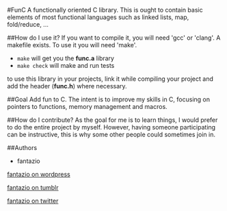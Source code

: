 #FunC
A functionally oriented C library. This is ought to contain basic elements
of most functional languages such as linked lists, map, fold/reduce, ...


##How do I use it?
If you want to compile it, you will need 'gcc' or 'clang'.
A makefile exists. To use it you will need 'make'.

- `make` will get you the **func.a** library
- `make check` will make and run tests

to use this library in your projects, link it while compiling your project
and add the header (**func.h**) where necessary.


##Goal
Add fun to C.
The intent is to improve my skills in C, focusing on pointers to functions,
memory management and macros.


##How do I contribute?
As the goal for me is to learn things, I would prefer to do the entire project
by myself. However, having someone participating can be instructive, this is
why some other people could sometimes join in.


##Authors
- fantazio

[fantazio on wordpress](https://corentindsz.wordpress.com)

[fantazio on tumblr](http://corentindsz.tumblr.com)

[fantazio on twitter](https://twitter.com/CorentinDsz)
